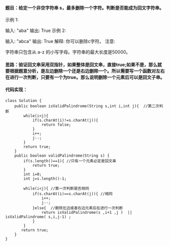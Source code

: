 ﻿####   题目：给定一个非空字符串 s，最多删除一个字符。判断是否能成为回文字符串。

示例 1:

输入: "aba"
输出: True
示例 2:

输入: "abca"
输出: True
解释: 你可以删除c字符。
注意:

字符串只包含从 a-z 的小写字母。字符串的最大长度是50000。

####   思路：验证回文串采用双指针，如果整体是回文串，直接true;如果不是，那么就要根据题意分析，是左边删除一个还是右边删除一个。所以需要写一个函数对左右在进行一次判断，只要有一个为true。那么说明删除一个元素后可以是回文子串。
####   代码实现：

```
class Solution {
    public boolean isValidPalindrome(String s,int i,int j){  //第二次判断
        while(i<j){
            if(s.charAt(i)!=s.charAt(j)){
                return false;
            }
            i++;
            j--;
        }
        return true;
    }
    public boolean validPalindrome(String s) {
        if(s.length()==1){ //只有一个元素必定是回文串
            return true;
        } 
        int i=0;
        int j=s.length()-1;
     
        while(i<j){ //第一次判断是否相同
            if(s.charAt(i)==s.charAt(j)){ //相同
                i++;
                j--;
            }else{  //删除左边或者右边元素后在进行一次判断
                return isValidPalindrome(s ,i+1 ,j )  ||  isValidPalindrome( s,i,j-1) ;
            }
        }
       return true;
    }
}
```

